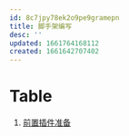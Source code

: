 ```yaml
---
id: 8c7jpy78ek2o9pe9gramepn
title: 脚手架编写
desc: ''
updated: 1661764168112
created: 1661642707402
---
```


# Table
1. [前置插件准备](./%E8%84%9A%E6%89%8B%E6%9E%B6%E7%BC%96%E5%86%99.%E6%8F%92%E4%BB%B6%E5%87%86%E5%A4%87.md)
